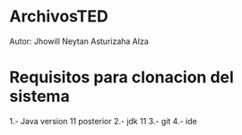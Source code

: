 # ArchivosTED

Autor: Jhowill Neytan Asturizaha Alza

# Requisitos para clonacion del sistema

1.- Java version 11 posterior
2.- jdk 11
3.- git
4.- ide